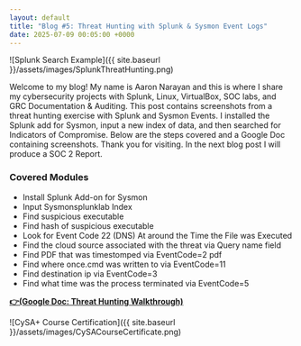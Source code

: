 ```yaml
---
layout: default
title: "Blog #5: Threat Hunting with Splunk & Sysmon Event Logs"
date: 2025-07-09 00:05:00 +0000
---
```


![Splunk Search Example]({{ site.baseurl }}/assets/images/SplunkThreatHunting.png)

Welcome to my blog! My name is Aaron Narayan and this is where I share my cybersecurity projects with Splunk, Linux, VirtualBox, SOC labs, and GRC Documentation & Auditing.  This post contains screenshots from a threat hunting exercise with Splunk and Sysmon Events. I installed the Splunk add for Sysmon, input a new index of data, and then searched for Indicators of Compromise. Below are the steps covered and a Google Doc containing screenshots. Thank you for visiting. In the next blog post I will produce a SOC 2 Report. 

### Covered Modules

 - Install Splunk Add-on for Sysmon
 - Input Sysmonsplunklab Index
 - Find suspicious executable
 - Find hash of suspicious executable
 - Look for Event Code 22 (DNS) At around the Time the File was Executed
 - Find the cloud source associated with the threat via Query name field 
 - Find PDF that was timestomped via EventCode=2 pdf
 - Find where once.cmd was written to via EventCode=11
 - Find destination ip via EventCode=3
 - Find what time was the process terminated via EventCode=5



[**👉(Google Doc: Threat Hunting Walkthrough)**](https://docs.google.com/document/d/1mGThS8IYOFOmBQmkndUu60GrGjCHqDKN0oy0XmU4bUw/edit?usp=sharing)


![CySA+ Course Certification]({{ site.baseurl }}/assets/images/CySACourseCertificate.png)

